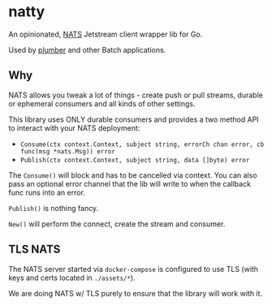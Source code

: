 natty
=====
An opinionated, [NATS](https://nats.io) Jetstream client wrapper lib for Go.

Used by [plumber](https://github.com/batchcorp/plumber) and other Batch applications.

## Why

NATS allows you tweak a lot of things - create push or pull streams, durable or
ephemeral consumers and all kinds of other settings.

This library uses ONLY durable consumers and provides a two method API to interact
with your NATS deployment:

* `Consume(ctx context.Context, subject string, errorCh chan error, cb func(msg *nats.Msg)) error`
* `Publish(ctx context.Context, subject string, data []byte) error`

The `Consume()` will block and has to be cancelled via context. You can also
pass an optional error channel that the lib will write to when the callback func
runs into an error.

`Publish()` is nothing fancy.

`New()` will perform the connect, create the stream and consumer.

## TLS NATS

The NATS server started via `docker-compose` is configured to use TLS (with keys
and certs located in `./assets/*`).

We are doing NATS w/ TLS purely to ensure that the library will work with it.
